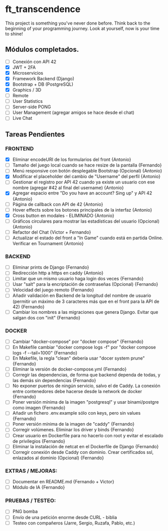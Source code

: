 # ft_transcendence
This project is something you've never done before. Think back to the beginning of your programming journey. Look at yourself, now is your time to shine!

## Módulos completados.
- [ ] Conexión con API 42
- [X] JWT + 2FA
- [X] Microservicios
- [X] Framework Backend (Django)
- [X] Bootstrap + DB (PostgreSQL)
- [X] Graphics / 3D
- [ ] Remote
- [ ] User Statistics
- [ ] Server-side PONG
- [ ] User Management (agregar amigos se hace desde el chat)
- [ ] Live Chat

## Tareas Pendientes

### FRONTEND
- [X] Eliminar encodeURI de los formularios del front {Antonio}
- [ ] Tamaño del juego local cuando se hace resize de la pantalla {Fernando}
- [ ] Menú responsive con botón desplegable Bootstrap (Opcional) {Antonio}
- [X] Modificar el placeholder del cambio de "Username" del perfil {Antonio}
- [ ] Gestionar el registro por API 42 cuando ya existe un usuario con ese nombre (agregar #42 al final del username) {Antonio}
- [X] Agregar espacio entre "Do you have an account? Sing up" y API 42 {Antonio}
- [ ] Página de callback con API de 42 {Antonio}
- [ ] Hover effects sobre los botones principales de la interfaz {Antonio}
- [X] Cross button en modales - ELIMINADO {Antonio}
- [ ] Gráficos circulares para mostrar las estadísticas del usuario (Opcional) {Antonio}
- [ ] Refactor del Chat {Victor + Fernando}
- [ ] Actualizar el estado del front a "In Game" cuando está en partida Online. Verificar en Tournament {Antonio}
### BACKEND
- [ ] Eliminar prints de Django {Fernando}
- [ ] Redirección http a https en caddy {Antonio}
- [ ] Limitar que un mismo usuario haga login dos veces {Fernando}
- [ ] Usar "salt" para la encriptación de contraseñas (Opcional) {Fernando}
- [ ] Velocidad del juego remoto {Fernando}
- [ ] Añadir validación en Backend de la longitud del nombre de usuario (permitir un máximo de 3 caracteres más que en el front para la API de 42) {Fernando}
- [ ] Cambiar los nombres a las migraciones que genera Django. Evitar que salgan dos con "init" {Fernando}
### DOCKER
- [ ] Cambiar "docker-compose" por "docker compose" {Fernando}
- [ ] En Makefile cambiar "docker compose logs -f" por "docker compose logs -f --tail=1000" {Fernando}
- [ ] En Makefile, la regla "clean" debería usar "docer system prune" {Fernando}
- [ ] Eliminar la versión de docker-compose.yml {Fernando}
- [ ] Corregir las dependencias, de forma que backend dependa de todas, y las demás sin dependencias {Fernando}
- [ ] No exponer puertos de ningún servicio, salvo el de Caddy. La conexión entre contenedores debe hacerse desde la network de docker {Fernando}
- [ ] Poner versión mínima de la imagen "postgresql" y usar binami/postgre como imagen {Fernando}
- [ ] Añadir un fichero .env.example sólo con keys, pero sin values {Fernando}
- [ ] Poner versión mínima de la imagen de "caddy" {Fernando}
- [ ] Corregir volúmenes. Eliminar los driver y binds {Fernando}
- [ ] Crear usuario en Dockerfile para no hacerlo con root y evitar el escalado de privilegios {Fernando}
- [ ] Eliminar la instalación de netcat en el Dockerfile de Django {Fernando}
- [ ] Corregir conexión desde Caddy con dominio. Crear certificados ssl, enlazados al dominio (Opcional) {Fernando}
### EXTRAS / MEJORAS:
- [ ] Documentar en README.md {Fernando + Victor}
- [ ] Módulo de IA {Fernando}
### PRUEBAS / TESTEO:
- [ ] PNG bomba
- [ ] Envío de una petición enorme desde CURL - biblia
- [ ] Testeo con compañeros (Jarre, Sergio, Ruzafa, Pablo, etc.)